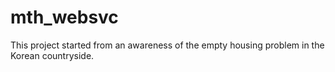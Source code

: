 # mth_websvc
This project started from an awareness of the empty housing problem in the Korean countryside.
